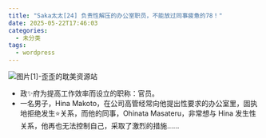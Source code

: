 ```yaml
---
title: "Saka太太[24] 负责性解压的办公室职员，不能放过同事疲惫的78！"
date: 2025-05-22T17:46:03
categories:
  - 未分类
tags:
  - wordpress
---
```


![图片[1]-歪歪的耽美资源站](/images/saka%e5%a4%aa%e5%a4%aa24-%e8%b4%9f%e8%b4%a3%e6%80%a7%e8%a7%a3%e5%8e%8b%e7%9a%84%e5%8a%9e%e5%85%ac%e5%ae%a4%e8%81%8c%e5%91%98%ef%bc%8c%e4%b8%8d%e8%83%bd%e6%94%be%e8%bf%87%e5%90%8c%e4%ba%8b%e7%96%b2-0.jpg)

*   政✨府为提高工作效率而设立的职称：官员。
*   一名男子，Hina Makoto，在公司高管经常向他提出性要求的办公室里，固执地拒绝发生⭐关系，而他的同事，Ohinata Masateru，非常想与 Hina 发生性关系，他再也无法控制自己，采取了激烈的措施……
